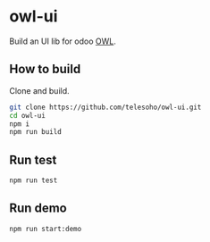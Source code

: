 # owl-ui

Build an UI lib for odoo [OWL](https://github.com/odoo/owl).

## How to build

Clone and build.

```sh
git clone https://github.com/telesoho/owl-ui.git
cd owl-ui
npm i
npm run build
```

## Run test

```sh
npm run test
```

## Run demo

```sh
npm run start:demo
```
